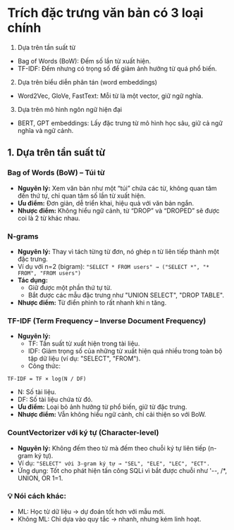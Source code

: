 # Trích đặc trưng văn bản có 3 loại chính 
1. Dựa trên tần suất từ
- Bag of Words (BoW): Đếm số lần từ xuất hiện.
- TF-IDF: Đếm nhưng có trọng số để giảm ảnh hưởng từ quá phổ biến.
2. Dựa trên biểu diễn phân tán (word embeddings)
- Word2Vec, GloVe, FastText: Mỗi từ là một vector, giữ ngữ nghĩa.
3. Dựa trên mô hình ngôn ngữ hiện đại
- BERT, GPT embeddings: Lấy đặc trưng từ mô hình học sâu, giữ cả ngữ nghĩa và ngữ cảnh.

## 1. Dựa trên tần suất từ
### **Bag of Words (BoW) – Túi từ**
- **Nguyên lý:** Xem văn bản như một “túi” chứa các từ, không quan tâm đến thứ tự, chỉ quan tâm số lần từ xuất hiện.
- **Ưu điểm:** Đơn giản, dễ triển khai, hiệu quả với văn bản ngắn.
- **Nhược điểm:** Không hiểu ngữ cảnh, từ “DROP” và “DROPED” sẽ được coi là 2 từ khác nhau.

### N-grams
- **Nguyên lý:** Thay vì tách từng từ đơn, nó ghép n từ liên tiếp thành một đặc trưng.
- Ví dụ với n=2 (bigram):
`"SELECT * FROM users" → ("SELECT *", "* FROM", "FROM users")`
- **Tác dụng:**
  - Giữ được một phần thứ tự từ.
  - Bắt được các mẫu đặc trưng như "UNION SELECT", "DROP TABLE".
- **Nhược điểm:** Từ điển phình to rất nhanh khi n tăng.

### TF-IDF (Term Frequency – Inverse Document Frequency)
- **Nguyên lý:**
  - TF: Tần suất từ xuất hiện trong tài liệu.
  - IDF: Giảm trọng số của những từ xuất hiện quá nhiều trong toàn bộ tập dữ liệu (ví dụ: "SELECT", "FROM").
  - Công thức:
```
TF-IDF = TF × log(N / DF)
```
  - N: Số tài liệu.
  - DF: Số tài liệu chứa từ đó.
- **Ưu điểm:** Loại bỏ ảnh hưởng từ phổ biến, giữ từ đặc trưng.
- **Nhược điểm:** Vẫn không hiểu ngữ cảnh, chỉ cải thiện so với BoW.
### CountVectorizer với ký tự (Character-level)
- **Nguyên lý:** Không đếm theo từ mà đếm theo chuỗi ký tự liên tiếp (n-gram ký tự).
- Ví dụ:
`"SELECT" với 3-gram ký tự → "SEL", "ELE", "LEC", "ECT".`
- Ứng dụng: Tốt cho phát hiện tấn công SQLi vì bắt được chuỗi như '--, /*, UNION, OR 1=1.
### 💡 Nói cách khác:
- ML: Học từ dữ liệu → dự đoán tốt hơn với mẫu mới.
- Không ML: Chỉ dựa vào quy tắc → nhanh, nhưng kém linh hoạt.
